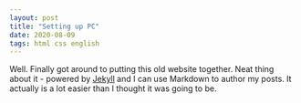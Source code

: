 ```yaml
---
layout: post
title: "Setting up PC"
date: 2020-08-09
tags: html css english
---
```


Well. Finally got around to putting this old website together. Neat thing about it - powered by [Jekyll](http://jekyllrb.com) and I can use Markdown to author my posts. It actually is a lot easier than I thought it was going to be.
